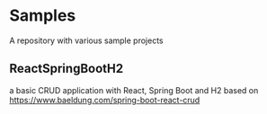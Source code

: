 # Samples
A repository with various sample projects

## ReactSpringBootH2

a basic CRUD application with React, Spring Boot and H2
based on https://www.baeldung.com/spring-boot-react-crud


